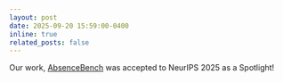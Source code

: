 ```yaml
---
layout: post
date: 2025-09-20 15:59:00-0400
inline: true
related_posts: false
---
```


Our work, [AbsenceBench](https://arxiv.org/abs/2506.11440) was accepted to NeurIPS 2025 as a Spotlight!
